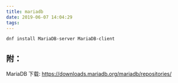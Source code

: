 ```yaml
---
title: mariadb
date: 2019-06-07 14:04:29
tags:
---
```



 

```shell
dnf install MariaDB-server MariaDB-client
```
## 附：
MariaDB 下载: https://downloads.mariadb.org/mariadb/repositories/